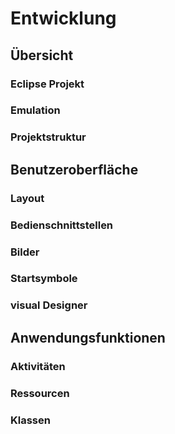 # Entwicklung

## Übersicht
### Eclipse Projekt



### Emulation
### Projektstruktur



## Benutzeroberfläche
### Layout
### Bedienschnittstellen
### Bilder
### Startsymbole
### visual Designer

## Anwendungsfunktionen
### Aktivitäten
### Ressourcen
### Klassen

